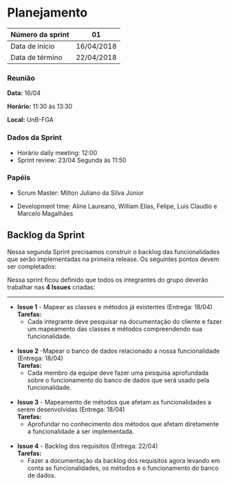 # Planejamento

|Número da sprint 	| 01|
|---------|-|
|Data de início 	| 16/04/2018|
|Data de término 	| 22/04/2018|

### Reunião
**Data:** 16/04

**Horário:** 11:30 às 13:30

**Local:** UnB-FGA

### Dados da Sprint
* Horário daily meeting: 12:00
* Sprint review: 23/04 Segunda às 11:50

### Papéis
* Scrum Master: Milton Juliano da Silva Júnior

* Development time: Aline Laureano, William Elias, Felipe, Luís Claudio e Marcelo Magalhães

## Backlog da Sprint
Nessa segunda Sprint precisamos construir o backlog das funcionalidades que serão implementadas na primeira release. Os seguintes pontos devem ser completados:

Nessa sprint ficou definido que todos os integrantes do grupo deverão trabalhar nas **4 Issues** criadas:
***  
* **Issue 1** - Mapear as classes e métodos já existentes (Entrega: 18/04) <br/>
 **Tarefas:**  
    - Cada integrante deve pesquisar na documentação do cliente e fazer um mapeamento das classes e métodos compreendendo sua funcionalidade.
<br/><br/>
* **Issue 2** -Mapear o banco de dados relacionado a nossa funcionalidade (Entrega: 18/04) <br/>
  **Tarefas:**  
    - Cada membro da equipe deve fazer uma pesquisa aprofundada sobre o funcionamento do banco de dados que será usado pela funcionalidade.
<br/><br/>
* **Issue 3** - Mapeamento de métodos que afetam as funcionalidades a serem desenvolvidas (Entrega: 18/04) <br/>
  **Tarefas:**  
    - Aprofundar no conhecimento dos métodos que afetam diretamente a funcionalidade a ser implementada.
<br/><br/>
* **Issue 4** - Backlog dos requisitos (Entrega: 22/04)<br/>
  **Tarefas:**
    - Fazer a documentação da backlog dos requisitos agora levando em conta as funcionalidades, os métodos e o funcionamento do banco de dados.
